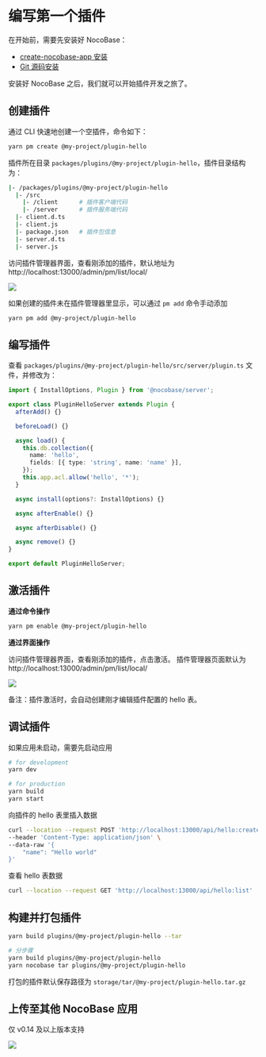 # 编写第一个插件

在开始前，需要先安装好 NocoBase：

- [create-nocobase-app 安装](/welcome/getting-started/installation/create-nocobase-app)
- [Git 源码安装](/welcome/getting-started/installation/git-clone)

安装好 NocoBase 之后，我们就可以开始插件开发之旅了。

## 创建插件

通过 CLI 快速地创建一个空插件，命令如下：

```bash
yarn pm create @my-project/plugin-hello
```

插件所在目录 `packages/plugins/@my-project/plugin-hello`，插件目录结构为：

```bash
|- /packages/plugins/@my-project/plugin-hello
  |- /src
    |- /client      # 插件客户端代码
    |- /server      # 插件服务端代码
  |- client.d.ts
  |- client.js
  |- package.json   # 插件包信息
  |- server.d.ts
  |- server.js
```

访问插件管理器界面，查看刚添加的插件，默认地址为 http://localhost:13000/admin/pm/list/local/

<img src="https://nocobase.oss-cn-beijing.aliyuncs.com/b04d16851fc1bbc2796ecf8f9bc0c3f4.png" />

如果创建的插件未在插件管理器里显示，可以通过 `pm add` 命令手动添加

```bash
yarn pm add @my-project/plugin-hello
```

## 编写插件

查看 `packages/plugins/@my-project/plugin-hello/src/server/plugin.ts` 文件，并修改为：

```ts
import { InstallOptions, Plugin } from '@nocobase/server';

export class PluginHelloServer extends Plugin {
  afterAdd() {}

  beforeLoad() {}

  async load() {
    this.db.collection({
      name: 'hello',
      fields: [{ type: 'string', name: 'name' }],
    });
    this.app.acl.allow('hello', '*');
  }

  async install(options?: InstallOptions) {}

  async afterEnable() {}

  async afterDisable() {}

  async remove() {}
}

export default PluginHelloServer;
```

## 激活插件

**通过命令操作**

```bash
yarn pm enable @my-project/plugin-hello
```

**通过界面操作**

访问插件管理器界面，查看刚添加的插件，点击激活。
插件管理器页面默认为 http://localhost:13000/admin/pm/list/local/ 

<img src="https://nocobase.oss-cn-beijing.aliyuncs.com/7b7df26a8ecc32bb1ebc3f99767ff9f9.png" />

备注：插件激活时，会自动创建刚才编辑插件配置的 hello 表。

## 调试插件

如果应用未启动，需要先启动应用

```bash
# for development
yarn dev

# for production
yarn build
yarn start
```

向插件的 hello 表里插入数据

```bash
curl --location --request POST 'http://localhost:13000/api/hello:create' \
--header 'Content-Type: application/json' \
--data-raw '{
    "name": "Hello world"
}'
```

查看 hello 表数据

```bash
curl --location --request GET 'http://localhost:13000/api/hello:list'
```

## 构建并打包插件

```bash
yarn build plugins/@my-project/plugin-hello --tar

# 分步骤
yarn build plugins/@my-project/plugin-hello
yarn nocobase tar plugins/@my-project/plugin-hello
```

打包的插件默认保存路径为 `storage/tar/@my-project/plugin-hello.tar.gz`

## 上传至其他 NocoBase 应用

仅 v0.14 及以上版本支持

<img src="https://nocobase.oss-cn-beijing.aliyuncs.com/8aa8a511aa8c1e87a8f7ee82cf8a1359.gif" />
